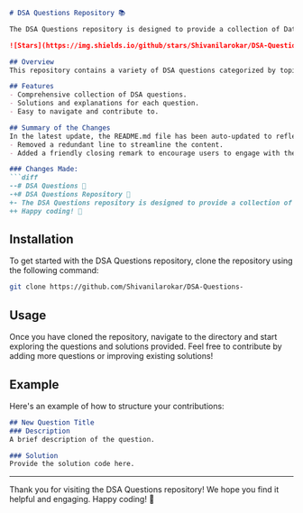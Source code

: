 ```markdown
# DSA Questions Repository 📚

The DSA Questions repository is designed to provide a collection of Data Structures and Algorithms (DSA) questions to help you enhance your coding skills and prepare for technical interviews.

![Stars](https://img.shields.io/github/stars/Shivanilarokar/DSA-Questions-) ![Forks](https://img.shields.io/github/forks/Shivanilarokar/DSA-Questions-)

## Overview
This repository contains a variety of DSA questions categorized by topics. Each question comes with a detailed explanation and solution to aid your learning.

## Features
- Comprehensive collection of DSA questions.
- Solutions and explanations for each question.
- Easy to navigate and contribute to.

## Summary of the Changes
In the latest update, the README.md file has been auto-updated to reflect the following changes:
- Removed a redundant line to streamline the content.
- Added a friendly closing remark to encourage users to engage with the repository.

### Changes Made:
```diff
--# DSA Questions 📖
-+# DSA Questions Repository 📖
+- The DSA Questions repository is designed to provide a collection of Data Structures and Algorithms (DSA) questions to help you enhance your coding skills and prepare for technical interviews.
++ Happy coding! 🎉
```

## Installation
To get started with the DSA Questions repository, clone the repository using the following command:
```bash
git clone https://github.com/Shivanilarokar/DSA-Questions-
```

## Usage
Once you have cloned the repository, navigate to the directory and start exploring the questions and solutions provided. Feel free to contribute by adding more questions or improving existing solutions!

## Example
Here's an example of how to structure your contributions:
```markdown
## New Question Title
### Description
A brief description of the question.

### Solution
Provide the solution code here.
```

---
Thank you for visiting the DSA Questions repository! We hope you find it helpful and engaging. Happy coding! 🎉
```